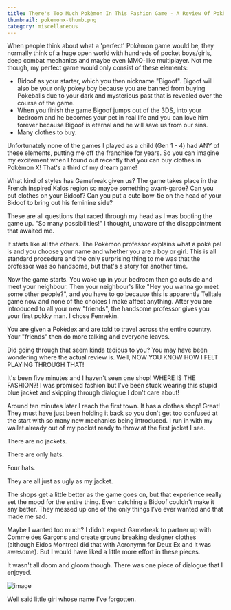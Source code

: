 ```yaml
---
title: There's Too Much Pokèmon In This Fashion Game - A Review Of Pokèmon X
thumbnail: pokemonx-thumb.png
category: miscellaneous
---
```


When people think about what a 'perfect' Pokèmon game would be, they normally
think of a huge open world with hundreds of pocket boys/girls, deep combat
mechanics and maybe even MMO-like multiplayer. Not me though, my perfect game
would only consist of these elements:

* Bidoof as your starter, which you then nickname "Bigoof". Bigoof will also
be your only pokey boy because you are banned from buying Pokeballs due to
your dark and mysterious past that is revealed over the course of the game.
* When you finish the game Bigoof jumps out of the 3DS, into your bedroom and
he becomes your pet in real life and you can love him forever because Bigoof
is eternal and he will save us from our sins.
* Many clothes to buy.

Unfortunately none of the games I played as a child (Gen 1 - 4) had ANY of
these elements, putting me off the franchise for years. So you can imagine my
excitement when I found out recently that you can buy clothes in Pokèmon X!
That's a third of my dream game!

What kind of styles has Gamefreak given us? The game takes place in the French
inspired Kalos region so maybe something avant-garde? Can you put clothes on
your Bidoof? Can you put a cute bow-tie on the head of your Bidoof to bring
out his feminine side?

These are all questions that raced through my head as I was booting the game
up. "So many possibilities!" I thought, unaware of the disappointment that
awaited me.

It starts like all the others. The Pokèmon professor explains what a pokè pal
is and you choose your name and whether you are a boy or girl. This is all
standard procedure and the only surprising thing to me was that the professor
was so handsome, but that's a story for another time.

Now the game starts. You wake up in your bedroom then go outside and meet your
neighbour. Then your neighbour's like "Hey you wanna go meet some other
people?", and you have to go because this is apparently Telltale game now and
none of the choices I make affect anything. After you are introduced to all
your new "friends", the handsome professor gives you your first pokky man. I
chose Fennekin.

You are given a Pokèdex and are told to travel across the entire country. Your
"friends" then do more talking and everyone leaves.

Did going through that seem kinda tedious to you? You may have been wondering
where the actual review is. Well, NOW YOU KNOW HOW I FELT PLAYING THROUGH THAT!

It's been five minutes and I haven't seen one shop! WHERE IS THE FASHION?! I
was promised fashion but I've been stuck wearing this stupid blue jacket and
skipping through dialogue I don't care about!

Around ten minutes later I reach the first town. It has a clothes shop!
Great! They must have just been holding it back so you don't get too confused
at the start with so many new mechanics being introduced. I run in with my
wallet already out of my pocket ready to throw at the first jacket I see.

There are no jackets.

There are only hats.

Four hats.

They are all just as ugly as my jacket.

The shops get a little better as the game goes on, but that experience really
set the mood for the entire thing. Even catching a Bidoof couldn't make it any
better. They messed up one of the only things I've ever wanted and that made
me sad.

Maybe I wanted too much? I didn't expect Gamefreak to partner up with Comme
des Garçons and create ground breaking designer clothes (although Eidos
Montreal did that with Acronymn for Deux Ex and it was awesome). But I would
have liked a little more effort in these pieces.

It wasn't all doom and gloom though. There was one piece of dialogue that I
enjoyed.

![image](https://cdn.halcyonnouveau.xyz/blog/img/pokemon-dialogue.png)

Well said little girl whose name I've forgotten.
